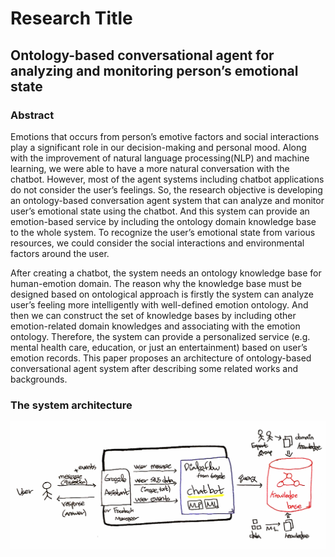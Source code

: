# Research Title
## Ontology-based conversational agent for analyzing and monitoring person’s emotional state

### Abstract
Emotions that occurs from person’s emotive factors and social interactions play a significant role in our decision-making and personal mood. Along with the improvement of natural language processing(NLP) and machine learning, we were able to have a more natural conversation with the chatbot. However, most of the agent systems including chatbot applications do not consider the user’s feelings. So, the research objective is developing an ontology-based conversation agent system that can analyze and monitor user’s emotional state using the chatbot. And this system can provide an emotion-based service by including the ontology domain knowledge base to the whole system. To recognize the user’s emotional state from various resources, we could consider the social interactions and environmental factors around the user.

After creating a chatbot, the system needs an ontology knowledge base for human-emotion domain. The reason why the knowledge base must be designed based on ontological approach is firstly the system can analyze user’s feeling more intelligently with well-defined emotion ontology. And then we can construct the set of knowledge bases by including other emotion-related domain knowledges and associating with the emotion ontology. Therefore, the system can provide a personalized service (e.g. mental health care, education, or just an entertainment) based on user’s emotion records. This paper proposes an architecture of ontology-based conversational agent system after describing some related works and backgrounds.

### The system architecture

![](./system%20architecture.png)

